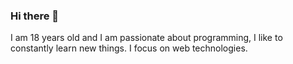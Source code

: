 <!--
**PandaDeveloperOfficial/PandaDeveloperOfficial** is a ✨ _special_ ✨ repository because its `README.md` (this file) appears on your GitHub profile. 
--> 

### Hi there 👋

I am 18 years old and I am passionate about programming, I like to constantly learn new things. I focus on web technologies.


